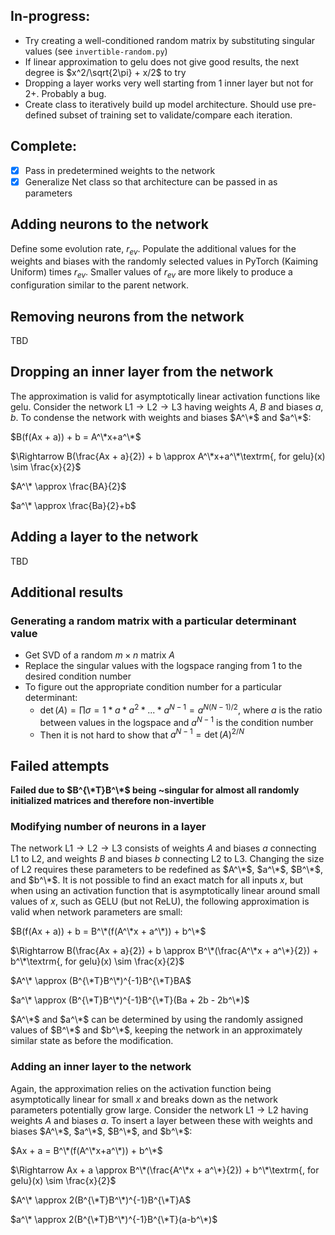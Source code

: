 ## In-progress:
- Try creating a well-conditioned random matrix by substituting singular values (see `invertible-random.py`)
- If linear approximation to gelu does not give good results, the next degree is $x^2/\sqrt{2\pi} + x/2$ to try
- Dropping a layer works very well starting from 1 inner layer but not for 2+. Probably a bug.
- Create class to iteratively build up model architecture. Should use pre-defined subset of training set to validate/compare each iteration.

## Complete:
- [x] Pass in predetermined weights to the network
- [x] Generalize Net class so that architecture can be passed in as parameters

## Adding neurons to the network
Define some evolution rate, $r_{ev}$. Populate the additional values for the weights and biases with the randomly selected values in PyTorch (Kaiming Uniform) times $r_{ev}$. Smaller values of $r_{ev}$ are more likely to produce a configuration similar to the parent network.


## Removing neurons from the network
TBD


## Dropping an inner layer from the network
The approximation is valid for asymptotically linear activation functions like gelu. Consider the network $\textrm{L1} \rightarrow \textrm{L2} \rightarrow \textrm{L3}$ having weights $A$, $B$ and biases $a$, $b$. To condense the network with weights and biases $A^\*$ and $a^\*$:

$B(f(Ax + a)) + b = A^\*x+a^\*$

$\Rightarrow B(\frac{Ax + a}{2}) + b \approx A^\*x+a^\*\textrm{, for gelu}(x) \sim \frac{x}{2}$

$A^\* \approx \frac{BA}{2}$

$a^\* \approx \frac{Ba}{2}+b$



## Adding a layer to the network
TBD


## Additional results
### Generating a random matrix with a particular determinant value
- Get SVD of a random $m \times n$ matrix $A$
- Replace the singular values with the logspace ranging from 1 to the desired condition number
- To figure out the appropriate condition number for a particular determinant:
    - $\det(A) = \prod \sigma = 1 * a * a^2 * ... * a^{N-1} = a^{N(N-1)/2}$, where $a$ is the ratio between values in the logspace and $a^{N-1}$ is the condition number
    - Then it is not hard to show that $a^{N-1}=\det(A)^{2/N}$

## Failed attempts

**Failed due to $B^{\*T}B^\*$ being ~singular for almost all randomly initialized matrices and therefore non-invertible**

### Modifying number of neurons in a layer
The network $\textrm{L1} \rightarrow \textrm{L2} \rightarrow \textrm{L3}$ consists of weights $A$ and biases $a$ connecting $\textrm{L1}$ to $\textrm{L2}$, and weights $B$ and biases $b$ connecting $\textrm{L2}$ to $\textrm{L3}$. Changing the size of $\textrm{L2}$ requires these parameters to be redefined as $A^\*$, $a^\*$, $B^\*$, and $b^\*$. It is not possible to find an exact match for all inputs $x$, but when using an activation function that is asymptotically linear around small values of $x$, such as GELU (but not ReLU), the following approximation is valid when network parameters are small:

$B(f(Ax + a)) + b = B^\*(f(A^\*x + a^\*)) + b^\*$

$\Rightarrow B(\frac{Ax + a}{2}) + b \approx B^\*(\frac{A^\*x + a^\*}{2}) + b^\*\textrm{, for gelu}(x) \sim \frac{x}{2}$

$A^\* \approx (B^{\*T}B^\*)^{-1}B^{\*T}BA$

$a^\* \approx (B^{\*T}B^\*)^{-1}B^{\*T}(Ba + 2b - 2b^\*)$

$A^\*$ and $a^\*$ can be determined by using the randomly assigned values of $B^\*$ and $b^\*$, keeping the network in an approximately similar state as before the modification.

### Adding an inner layer to the network
Again, the approximation relies on the activation function being asymptotically linear for small $x$ and breaks down as the network parameters potentially grow large. Consider the network $\textrm{L1} \rightarrow \textrm{L2}$ having weights $A$ and biases $a$. To insert a layer between these with weights and biases $A^\*$, $a^\*$, $B^\*$, and $b^\*$:

$Ax + a = B^\*(f(A^\*x+a^\*)) + b^\*$

$\Rightarrow Ax + a \approx B^\*(\frac{A^\*x + a^\*}{2}) + b^\*\textrm{, for gelu}(x) \sim \frac{x}{2}$

$A^\* \approx 2(B^{\*T}B^\*)^{-1}B^{\*T}A$

$a^\* \approx 2(B^{\*T}B^\*)^{-1}B^{\*T}(a-b^\*)$


